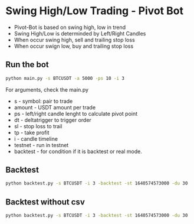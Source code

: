 # Swing High/Low Trading - Pivot Bot

- Pivot-Bot is based on swing high, low in trend
- Swing High/Low is determinded by Left/Right Candles
- When occur swing high, sell and trailing stop loss
- When occur swign low, buy and trailing stop loss

## Run the bot
```sh
python main.py -s BTCUSDT -a 5000 -ps 10 -i 3
```
For arguments, check the main.py
- s - symbol: pair to trade
- amount - USDT amount per trade
- ps - left/right candle lenght to calculate pivot point
- dt - deltatrigger to trigger order
- sl - stop loss to trail
- tp - take profit
- i - candle timeline
- testnet - run in testnet
- backtest - for condition if it is backtest or real mode.

## Backtest
```sh
python backtest.py -s BTCUSDT -i 3 -backtest -st 1640574573000 -du 30
```

## Backtest without csv
```sh
python backtest.py -s BTCUSDT -i 3 -backtest -st 1640574573000 -du 30
```

